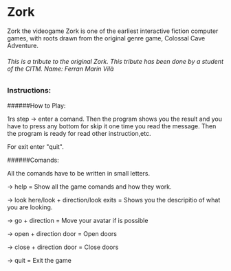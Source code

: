 # Zork
Zork the videogame
Zork is one of the earliest interactive fiction computer games, with roots drawn from the original genre game, Colossal Cave Adventure.

###### This is a tribute to the original Zork. This tribute has been done by a student of the CITM. Name: Ferran Marín Vilà

### Instructions:
######How to Play:

1rs step -> enter a comand. Then the program shows you the result and you have to press any bottom
for skip it one time you read the message. Then the program is ready for read other instruction,etc.

For exit enter "quit".


######Comands:

All the comands have to be written in small letters.

-> help = Show all the game comands and how they work.

-> look here/look + direction/look exits = Shows you the descripitio of what you are looking.

-> go + direction = Move your avatar if is possible

-> open + direction door = Open doors 

-> close + direction door = Close doors

-> quit = Exit the game
